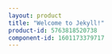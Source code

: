 ```yaml
---
layout: product
title: "Welcome to Jekyll!"
product-id: 5763818520738
component-id: 1601173379717
---
```

